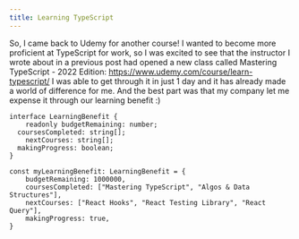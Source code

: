 ```yaml
---
title: Learning TypeScript
---
```


So, I came back to Udemy for another course! I wanted to become more proficient at TypeScript for work, so I was excited to see that the instructor I wrote about in a previous post had opened a new class called Mastering TypeScript - 2022 Edition: https://www.udemy.com/course/learn-typescript/
I was able to get through it in just 1 day and it has already made a world of difference for me. And the best part was that my company let me expense it through our learning benefit :)

```
interface LearningBenefit {
	readonly budgetRemaining: number;
  coursesCompleted: string[];
	nextCourses: string[];
  makingProgress: boolean;
}

const myLearningBenefit: LearningBenefit = {
	budgetRemaining: 1000000,
	coursesCompleted: ["Mastering TypeScript", "Algos & Data Structures"],
	nextCourses: ["React Hooks", "React Testing Library", "React Query"],
	makingProgress: true,
}
```
